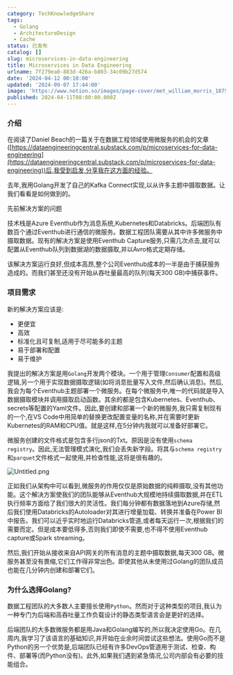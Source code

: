 ```yaml
---
category: TechKnowledgeShare
tags:
  - Golang
  - ArchitectureDesign
  - Cache
status: 已发布
catalog: []
slug: microservices-in-data-engineering
title: Microservices in Data Engineering
urlname: 7f279ea0-883d-426a-b803-34c09b27d574
date: '2024-04-12 00:10:00'
updated: '2024-09-07 17:44:00'
image: 'https://www.notion.so/images/page-cover/met_william_morris_1875.jpg'
published: 2024-04-11T08:00:00.000Z
---
```


### 介绍


在阅读了Daniel Beach的一篇关于在数据工程领域使用微服务的机会的文章([https://dataengineeringcentral.substack.com/p/microservices-for-data-engineering](https://dataengineeringcentral.substack.com/p/microservices-for-data-engineering))后,我受到启发,分享我在这方面的经验。


去年,我用Golang开发了自己的Kafka Connect实现,以从许多主题中摄取数据。让我们看看是如何做到的。


先前解决方案的问题


技术栈是Azure Eventhub作为消息系统,Kubernetes和Databricks。后端团队有数百个通过Eventhub进行通信的微服务。数据工程团队需要从其中许多微服务中摄取数据。现有的解决方案是使用Eventhub Capture服务,只需几次点击,就可以配置从Eventhub队列到数据湖的数据摄取,并以Avro格式定期存储。


该解决方案运行良好,但成本高昂,整个公司Eventhub成本的一半是由于捕获服务造成的。而我们甚至还没有开始从吞吐量最高的队列(每天300 GB)中捕获事件。


### 项目需求


新的解决方案应该是:

- 更便宜
- 高效
- 标准化且可复制,适用于尽可能多的主题
- 易于部署和配置
- 易于维护

我提出的解决方案是用`Golang`开发两个模块。一个用于管理`Consumer`配置和高级逻辑,另一个用于实现数据摄取逻辑(如将消息批量写入文件,然后确认消息)。然后,我会为每个Eventhub主题部署一个微服务。在每个微服务中,唯一的代码就是导入数据摄取模块并调用摄取启动函数。其余的都是包含Kubernetes、Eventhub、secrets等配置的Yaml文件。因此,要创建和部署一个新的微服务,我只需复制现有的一个,在VS Code中用简单的替换更改配置变量的名称,并在需要时更新Kubernetes的RAM和CPU值。就是这样,在5分钟内我就可以准备好部署它。


微服务创建的文件格式是包含多行json的Txt。原因是没有使用`schema registry`。因此,无法管理模式演化,我们会丢失新字段。将其与`schema registry`和`parquet`文件格式一起使用,并检查性能,这将是很有趣的。


![Untitled.png](https://prod-files-secure.s3.us-west-2.amazonaws.com/5d24fe63-e567-4804-86f9-9fdc62e13082/4e0f8d5d-b295-4408-9363-660688d511a9/Untitled.png?X-Amz-Algorithm=AWS4-HMAC-SHA256&X-Amz-Content-Sha256=UNSIGNED-PAYLOAD&X-Amz-Credential=ASIAZI2LB4662M6G5ZD3%2F20250324%2Fus-west-2%2Fs3%2Faws4_request&X-Amz-Date=20250324T213326Z&X-Amz-Expires=3600&X-Amz-Security-Token=IQoJb3JpZ2luX2VjEJ3%2F%2F%2F%2F%2F%2F%2F%2F%2F%2FwEaCXVzLXdlc3QtMiJHMEUCIQDvN61CFMyT93xS7v1Ww07%2BOQuR%2FqYn1O9V3AP5pGD1LQIgOd%2BVyb2%2F9x4BcHjUwtDLZJ9vH1Wkz0hOIU0zlV2YFTEqiAQI9v%2F%2F%2F%2F%2F%2F%2F%2F%2F%2FARAAGgw2Mzc0MjMxODM4MDUiDJB1hGPRbAcX4jcggCrcA1z3iwxteyV1IGCFGztRt33i5taGTnymWz5yyfb52nqdFYYRvAJiftUBPelcIDgrz0rqvE1homSlSgkBNpbhwIT%2BwoM35NwcppUl%2B2NovF5eZFYxwEGin801TPXwrHfjHB0XTSkd%2FQfSbnTXzlyWjdByU%2FVTOFRIvgVHMIj0vKpJSiSLj9sqpYJD3RXKbmz%2Frw8Suj6uKt%2F9EXlWe%2Bosb29%2B27PHvAZR%2BbkZAz2E%2FAOccvUrfqFW2hJHJeNHYpdzhlOzFAysenLz8eLHskShKIc45idgowZ6gfVPHlWDVaYknjptrP6XYldhPtq8hZMkDSkZ1vGZ%2FVOPBKoCf4%2F5a7co%2B3LpOZmjsFfa3F5mQRwCY6eX9wewbYqLozoYUcIaZRO0i6zsYxPlEFU2OW%2Br11TN54%2Bl5yHsuKl49m9rBX5u02OWf2ojG2YXLlGFl%2BAaXypVW57qveWiAxVoVZDtpFzyTfPkbVWueoiI4tCZn%2Fetlm31DQGu6OaDIwSb1ZqGCfinLBwyAF27Cn%2B6aL4vVHBS22YZfGQTlS7oYYInDOc%2FRqo73cZ0bVrLiKe8jjhJHdWM3m88o7eSCZCodxAYhOzI9wVeH0A8jvWd96dox9kxIyaPJle7tl%2BGwP%2BjML%2BQh78GOqUBxX%2F7gjI48Jph0mDjlRJkEw2I11JslFn5gJf9yspTWLVIFF058C%2F1zA1ROZgUO8z05da8mU9M3wNXghGZz6M%2BLlJScTMBcJ%2FCgyijT7VIToah1qx1aETxV28Ggdwiu05aa49WPwzrKYAVon%2FuBkxzAJrV5rOGjci3lBv5QDMj714MHv4Twcu%2FkK40TMlzuHTpX8MMOoT3rC%2BLL%2Btqbm%2FmUDgCdoDn&X-Amz-Signature=e6f13da94b403f5a0b92401aa3ab87107930eb02c10267f104ea890c5732fee5&X-Amz-SignedHeaders=host&x-id=GetObject)


正如我们从架构中可以看到,微服务的作用仅仅是原始数据的纯粹摄取,没有其他功能。这个解决方案使我们的团队能够从Eventhub大规模地持续摄取数据,并在ETL执行频率方面给了我们很大的灵活性。我们每分钟都有数据落地到Azure存储,然后我们使用Databricks的Autoloader对其进行增量加载、转换并准备在Power BI中报告。我们可以近乎实时地运行Databricks管道,或者每天运行一次,根据我们的需要而定。但是成本要低得多,否则我们即使不需要,也不得不使用Eventhub capture或Spark streaming。


然后,我们开始从接收来自API网关的所有消息的主题中摄取数据,每天300 GB。微服务甚至没有畏缩,它们工作得非常出色。即使其他从未使用过Golang的团队成员也能在几分钟内创建和部署它们。


### 为什么选择Golang?


数据工程团队的大多数人主要擅长使用`Python`。然而对于这种类型的项目,我认为一种专门为后端和高吞吐量工作负载设计的静态类型语言会是更好的选择。


后端团队的大多数微服务都是用Java和Golang编写的,所以我决定使用Go。在几周内,我学习了该语言的基础知识,并开始在业余时间尝试这些想法。使用Go而不是Python的另一个优势是,后端团队已经有许多DevOps管道用于测试、检查、构件、部署等(而Python没有)。此外,如果我们遇到紧急情况,公司内部会有必要的技能组合。

